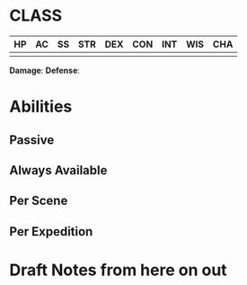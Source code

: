 # CLASS
| HP | AC | SS | STR | DEX | CON | INT | WIS | CHA |
|----|----|----|-----|-----|-----|-----|-----|-----|
|    |    |    |     |     |     |     |     |     |
**Damage**: 
**Defense**: 

# Abilities
## Passive

## Always Available

## Per Scene

## Per Expedition

# Draft Notes from here on out